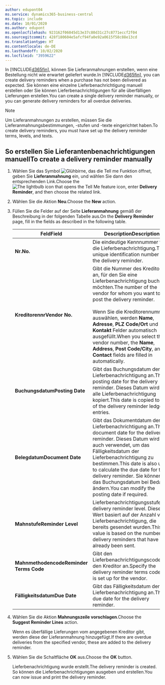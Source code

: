 ```yaml
---
author: edupont04
ms.service: dynamics365-business-central
ms.topic: include
ms.date: 10/01/2020
ms.author: edupont
ms.openlocfilehash: 923162f06045d13e37c80d31c27c8771eccf2f04
ms.sourcegitcommit: 428f180604e5afcf94fa0e92a0615f58c88e13cd
ms.translationtype: HT
ms.contentlocale: de-DE
ms.lasthandoff: 10/02/2020
ms.locfileid: "3959622"
---
```

<span data-ttu-id="41db0-101">In [!INCLUDE[d365fin](../../../includes/d365fin_md.md)], können Sie Lieferanmahnungen erstellen, wenn eine Bestellung nicht wie erwartet geliefert wurde.</span><span class="sxs-lookup"><span data-stu-id="41db0-101">In [!INCLUDE[d365fin](../../../includes/d365fin_md.md)], you can create delivery reminders when a purchase has not been delivered as expected.</span></span> <span data-ttu-id="41db0-102">Sie können eine einzelne Lieferbenachrichtigung manuell erstellen oder Sie können Lieferbenachrichtigungen für alle überfälligen Lieferungen erstellen.</span><span class="sxs-lookup"><span data-stu-id="41db0-102">You can create a single delivery reminder manually, or you can generate delivery reminders for all overdue deliveries.</span></span>  

> [!NOTE]
> <span data-ttu-id="41db0-103">Um Lieferanmahnungen zu erstellen, müssen Sie die Lieferanmahnungsbestimmungen, -stufen und -texte eingerichtet haben.</span><span class="sxs-lookup"><span data-stu-id="41db0-103">To create delivery reminders, you must have set up the delivery reminder terms, levels, and texts.</span></span>

## <a name="to-create-a-delivery-reminder-manually"></a><span data-ttu-id="41db0-104">So erstellen Sie Lieferantenbenachrichtigungen manuell</span><span class="sxs-lookup"><span data-stu-id="41db0-104">To create a delivery reminder manually</span></span>  

1. <span data-ttu-id="41db0-105">Wählen Sie das Symbol ![Glühbirne, das die Tell me Funktion](../../../media/ui-search/search_small.png "Tell me-Funktion") öffnet, geben Sie **Lieferanmahnung** ein, und wählen Sie dann den entsprechenden Link.</span><span class="sxs-lookup"><span data-stu-id="41db0-105">Choose the ![The lightbulb icon that opens the Tell Me feature](../../../media/ui-search/search_small.png "Tell me what you want to do") icon, enter **Delivery Reminder**, and then choose the related link.</span></span>  
2. <span data-ttu-id="41db0-106">Wählen Sie die Aktion **Neu**.</span><span class="sxs-lookup"><span data-stu-id="41db0-106">Choose the **New** action.</span></span>  
3. <span data-ttu-id="41db0-107">Füllen Sie die Felder auf der Seite **Lieferanmahnung** gemäß der Beschreibung in der folgenden Tabelle aus.</span><span class="sxs-lookup"><span data-stu-id="41db0-107">On the **Delivery Reminder** page, fill in the fields as described in the following table.</span></span>  

    |<span data-ttu-id="41db0-108">Feld</span><span class="sxs-lookup"><span data-stu-id="41db0-108">Field</span></span>|<span data-ttu-id="41db0-109">Description</span><span class="sxs-lookup"><span data-stu-id="41db0-109">Description</span></span>|  
    |---------------------------------|---------------------------------------|  
    |<span data-ttu-id="41db0-110">**Nr.**</span><span class="sxs-lookup"><span data-stu-id="41db0-110">**No.**</span></span>|<span data-ttu-id="41db0-111">Die eindeutige Kennnummer für die Lieferbenachrichtigung.</span><span class="sxs-lookup"><span data-stu-id="41db0-111">The unique identification number for the delivery reminder.</span></span>|  
    |<span data-ttu-id="41db0-112">**Kreditorennr**</span><span class="sxs-lookup"><span data-stu-id="41db0-112">**Vendor No.**</span></span>|<span data-ttu-id="41db0-113">Gibt die Nummer des Kreditors an, für den Sie eine Lieferbenachrichtigung buchen möchten.</span><span class="sxs-lookup"><span data-stu-id="41db0-113">The number of the vendor for whom you want to post the delivery reminder.</span></span><br /><br /> <span data-ttu-id="41db0-114">Wenn Sie die Kreditorennummer auswählen, werden **Name**, **Adresse**, **PLZ Code/Ort** und **Kontakt** Felder automatisch ausgefüllt.</span><span class="sxs-lookup"><span data-stu-id="41db0-114">When you select the vendor number, the **Name**, **Address**, **Post Code/City**, and **Contact** fields are filled in automatically.</span></span>|  
    |<span data-ttu-id="41db0-115">**Buchungsdatum**</span><span class="sxs-lookup"><span data-stu-id="41db0-115">**Posting Date**</span></span>|<span data-ttu-id="41db0-116">Gibt das Buchungsdatum der Lieferbenachrichtigung an.</span><span class="sxs-lookup"><span data-stu-id="41db0-116">The posting date for the delivery reminder.</span></span> <span data-ttu-id="41db0-117">Dieses Datum wird in alle Lieferbenachrichtigung kopiert.</span><span class="sxs-lookup"><span data-stu-id="41db0-117">This date is copied to all of the delivery reminder ledger entries.</span></span>|  
    |<span data-ttu-id="41db0-118">**Belegdatum**</span><span class="sxs-lookup"><span data-stu-id="41db0-118">**Document Date**</span></span>|<span data-ttu-id="41db0-119">Gibt das Dokumentdatum der Lieferbenachrichtigung an.</span><span class="sxs-lookup"><span data-stu-id="41db0-119">The document date for the delivery reminder.</span></span> <span data-ttu-id="41db0-120">Dieses Datum wird auch verwendet, um das Fälligkeitsdatum der Lieferbenachrichtigung zu bestimmen.</span><span class="sxs-lookup"><span data-stu-id="41db0-120">This date is also used to calculate the due date for the delivery reminder.</span></span> <span data-ttu-id="41db0-121">Sie können das Buchungsdatum bei Bedarf ändern.</span><span class="sxs-lookup"><span data-stu-id="41db0-121">You can modify the posting date if required.</span></span>|  
    |<span data-ttu-id="41db0-122">**Mahnstufe**</span><span class="sxs-lookup"><span data-stu-id="41db0-122">**Reminder Level**</span></span>|<span data-ttu-id="41db0-123">Lieferbenachrichtigungsstufe.</span><span class="sxs-lookup"><span data-stu-id="41db0-123">The delivery reminder level.</span></span> <span data-ttu-id="41db0-124">Dieser Wert basiert auf der Anzahl von Lieferbenachrichtigung, die bereits gesendet wurden.</span><span class="sxs-lookup"><span data-stu-id="41db0-124">This value is based on the number of delivery reminders that have already been sent.</span></span>|  
    |<span data-ttu-id="41db0-125">**Mahnmethodencode**</span><span class="sxs-lookup"><span data-stu-id="41db0-125">**Reminder Terms Code**</span></span>|<span data-ttu-id="41db0-126">Gibt den Lieferbenachrichtigungscode für den Kreditor an.</span><span class="sxs-lookup"><span data-stu-id="41db0-126">Specify the delivery reminder terms code that is set up for the vendor.</span></span>|  
    |<span data-ttu-id="41db0-127">**Fälligkeitsdatum**</span><span class="sxs-lookup"><span data-stu-id="41db0-127">**Due Date**</span></span>|<span data-ttu-id="41db0-128">Gibt das Fälligkeitsdatum der Lieferbenachrichtigung an.</span><span class="sxs-lookup"><span data-stu-id="41db0-128">The due date for the delivery reminder.</span></span>|  

4. <span data-ttu-id="41db0-129">Wählen Sie die Aktion **Mahnungszeile vorschlagen**.</span><span class="sxs-lookup"><span data-stu-id="41db0-129">Choose the **Suggest Reminder Lines** action.</span></span>  

    <span data-ttu-id="41db0-130">Wenn es überfällige Lieferungen vom angegebenen Kreditor gibt, werden diese der Lieferanmahnung hinzugefügt.</span><span class="sxs-lookup"><span data-stu-id="41db0-130">If there are overdue deliveries from the specified vendor, these are added to the delivery reminder.</span></span>  

5. <span data-ttu-id="41db0-131">Wählen Sie die Schaltfläche **OK** aus.</span><span class="sxs-lookup"><span data-stu-id="41db0-131">Choose the **OK** button.</span></span>  

    <span data-ttu-id="41db0-132">Lieferbenachrichtigung wurde erstellt.</span><span class="sxs-lookup"><span data-stu-id="41db0-132">The delivery reminder is created.</span></span> <span data-ttu-id="41db0-133">So können die Lieferbenachrichtigungen ausgeben und erstellen.</span><span class="sxs-lookup"><span data-stu-id="41db0-133">You can now issue and print the delivery reminder.</span></span>  
